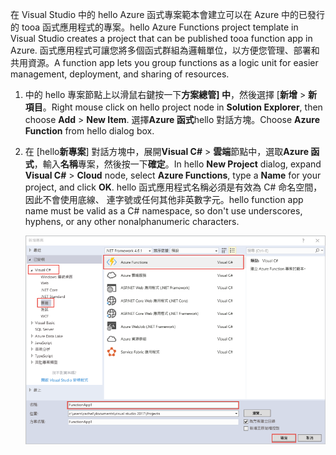 <span data-ttu-id="4980b-101">在 Visual Studio 中的 hello Azure 函式專案範本會建立可以在 Azure 中的已發行的 tooa 函式應用程式的專案。</span><span class="sxs-lookup"><span data-stu-id="4980b-101">hello Azure Functions project template in Visual Studio creates a project that can be published tooa function app in Azure.</span></span> <span data-ttu-id="4980b-102">函式應用程式可讓您將多個函式群組為邏輯單位，以方便您管理、部署和共用資源。</span><span class="sxs-lookup"><span data-stu-id="4980b-102">A function app lets you group functions as a logic unit for easier management, deployment, and sharing of resources.</span></span>   

1. <span data-ttu-id="4980b-103">中的 hello 專案節點上以滑鼠右鍵按一下**方案總管] 中**，然後選擇 [**新增** > **新項目**。</span><span class="sxs-lookup"><span data-stu-id="4980b-103">Right mouse click on hello project node in **Solution Explorer**, then choose **Add** > **New Item**.</span></span> <span data-ttu-id="4980b-104">選擇**Azure 函式**hello 對話方塊。</span><span class="sxs-lookup"><span data-stu-id="4980b-104">Choose **Azure Function** from hello dialog box.</span></span>

2. <span data-ttu-id="4980b-105">在 [hello**新專案**] 對話方塊中，展開**Visual C#** > **雲端**節點中，選取**Azure 函式**，輸入**名稱**專案，然後按一下**確定**。</span><span class="sxs-lookup"><span data-stu-id="4980b-105">In hello **New Project** dialog, expand **Visual C#** > **Cloud** node, select **Azure Functions**, type a **Name** for your project, and click **OK**.</span></span> <span data-ttu-id="4980b-106">hello 函式應用程式名稱必須是有效為 C# 命名空間，因此不會使用底線、 連字號或任何其他非英數字元。</span><span class="sxs-lookup"><span data-stu-id="4980b-106">hello function app name must be valid as a C# namespace, so don't use underscores, hyphens, or any other nonalphanumeric characters.</span></span> 

    ![新的專案 對話方塊 toocreate Visual Studio 中的函式](./media/functions-vstools-create/functions-vstools-add-new-project.png)
